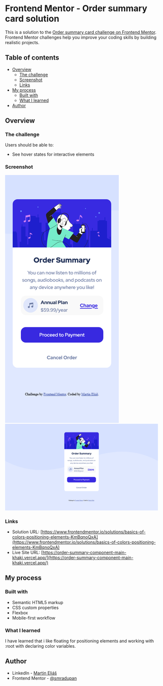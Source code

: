 # Frontend Mentor - Order summary card solution

This is a solution to the [Order summary card challenge on Frontend Mentor](https://www.frontendmentor.io/challenges/order-summary-component-QlPmajDUj). Frontend Mentor challenges help you improve your coding skills by building realistic projects. 

## Table of contents

- [Overview](#overview)
  - [The challenge](#the-challenge)
  - [Screenshot](#screenshot)
  - [Links](#links)
- [My process](#my-process)
  - [Built with](#built-with)
  - [What I learned](#what-i-learned)
- [Author](#author)

## Overview

### The challenge

Users should be able to:

- See hover states for interactive elements

### Screenshot

![assets\img\375px-Frontend-Mentor-Order-summary-card.png](assets/img/375px-Frontend-Mentor-Order-summary-card.png)
![assets\img\1440px-Frontend-Mentor-Order-summary-card.png](assets/img/1440px-Frontend-Mentor-Order-summary-card.png)

### Links

- Solution URL: [https://www.frontendmentor.io/solutions/basics-of-colors-positioning-elements-KmBqnoQxA](https://www.frontendmentor.io/solutions/basics-of-colors-positioning-elements-KmBqnoQxA)
- Live Site URL: [https://order-summary-component-main-khaki.vercel.app/](https://order-summary-component-main-khaki.vercel.app/)

## My process

### Built with

- Semantic HTML5 markup
- CSS custom properties
- Flexbox
- Mobile-first workflow

### What I learned

I have learned that i like floating for positioning elements and working with :root with declaring color variables.

## Author

- LinkedIn - [Martin Eliáš](https://www.linkedin.com/in/martin-eli%C3%A1%C5%A1-455550209/)
- Frontend Mentor - [@smradupan](https://www.frontendmentor.io/profile/smradupan)
